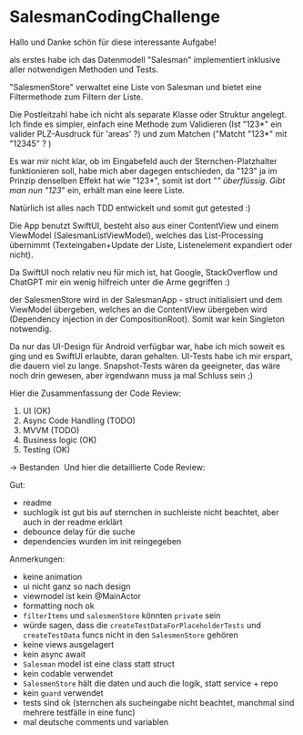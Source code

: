 # SalesmanCodingChallenge

Hallo und Danke schön für diese interessante Aufgabe! 

als erstes habe ich das Datenmodell "Salesman" implementiert inklusive aller notwendigen Methoden und Tests. 

"SalesmenStore" verwaltet eine Liste von Salesman und bietet eine Filtermethode zum Filtern der Liste. 

Die Postleitzahl habe ich nicht als separate Klasse oder Struktur angelegt.
Ich finde es simpler, einfach eine Methode zum Validieren (Ist "123*" ein valider PLZ-Ausdruck für 'areas' ?) und zum Matchen ("Matcht "123*" mit "12345" ? ) 

Es war mir nicht klar, ob im Eingabefeld auch der Sternchen-Platzhalter funktionieren soll, habe mich aber dagegen entschieden, da "123" ja im Prinzip denselben Effekt hat wie "123*", somit ist dort "*" überflüssig. Gibt man nun "123*" ein, erhält man eine leere Liste. 

Natürlich ist alles nach TDD entwickelt und somit gut getested :) 

Die App benutzt SwiftUI, besteht also aus einer ContentView und einem ViewModel (SalesmanListViewModel), welches das List-Processing übernimmt (Texteingaben+Update der Liste, Listenelement expandiert oder nicht).

Da SwiftUI noch relativ neu für mich ist, hat Google, StackOverflow und ChatGPT mir ein wenig hilfreich unter die Arme gegriffen :) 

der SalesmenStore wird in der SalesmanApp - struct initialisiert und dem ViewModel übergeben, welches an die ContentView übergeben wird (Dependency injection in der CompositionRoot). 
Somit war kein Singleton notwendig. 

Da nur das UI-Design für Android verfügbar war, habe ich mich soweit es ging und es SwiftUI erlaubte, daran gehalten. UI-Tests habe ich mir erspart, die dauern viel zu lange. Snapshot-Tests wären da geeigneter, das wäre noch drin gewesen, aber irgendwann muss ja mal Schluss sein ;)



Hier die Zusammenfassung der Code Review:

1. UI (OK)
2. Async Code Handling (TODO)
3. MVVM (TODO)
4. Business logic (OK)
5. Testing (OK)

-> Bestanden 
Und hier die detaillierte Code Review:

Gut:
- readme
- suchlogik ist gut bis auf sternchen in suchleiste nicht beachtet, aber auch in der readme erklärt
- debounce delay für die suche
- dependencies wurden im init reingegeben

Anmerkungen:
- keine animation
- ui nicht ganz so nach design
- viewmodel ist kein @MainActor
- formatting noch ok
- `filterItems` und `salesmenStore` könnten `private` sein
- würde sagen, dass die `createTestDataForPlaceholderTests` und `createTestData` funcs nicht in den `SalesmenStore` gehören
- keine views ausgelagert
- kein async await
- `Salesman` model ist eine class statt struct
- kein codable verwendet
- `SalesmenStore` hält die daten und auch die logik, statt service + repo
- kein `guard` verwendet
- tests sind ok (sternchen als sucheingabe nicht beachtet, manchmal sind mehrere testfälle in eine func)
- mal deutsche comments und variablen
 





